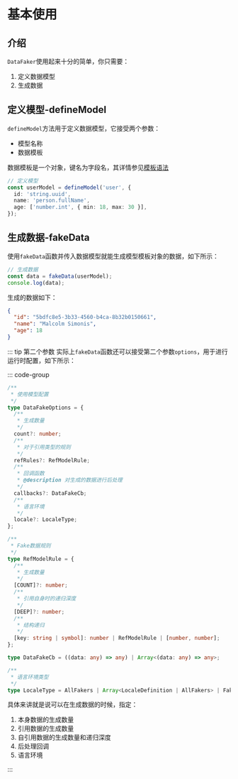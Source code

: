 # 基本使用

## 介绍

`DataFaker`使用起来十分的简单，你只需要：

1. 定义数据模型
2. 生成数据

## 定义模型-defineModel

`defineModel`方法用于定义数据模型，它接受两个参数：

- 模型名称
- 数据模板

数据模板是一个对象，键名为字段名，其详情参见[模板语法](/模板语法.md)

```ts
// 定义模型
const userModel = defineModel('user', {
  id: 'string.uuid',
  name: 'person.fullName',
  age: ['number.int', { min: 18, max: 30 }],
});
```

## 生成数据-fakeData

使用`fakeData`函数并传入数据模型就能生成模型模板对象的数据，如下所示：

```ts
// 生成数据
const data = fakeData(userModel);
console.log(data);
```

生成的数据如下：

```json
{
  "id": "5bdfc8e5-3b33-4560-b4ca-8b32b0150661",
  "name": "Malcolm Simonis",
  "age": 18
}
```

::: tip 第二个参数
实际上`fakeData`函数还可以接受第二个参数`options`，用于进行运行时配置，如下所示：

::: code-group

```ts [options]
/**
 * 使用模型配置
 */
type DataFakeOptions = {
  /**
   * 生成数量
   */
  count?: number;
  /**
   * 对于引用类型的规则
   */
  refRules?: RefModelRule;
  /**
   * 回调函数
   * @description 对生成的数据进行后处理
   */
  callbacks?: DataFakeCb;
  /**
   * 语言环境
   */
  locale?: LocaleType;
};
```

```ts [引用模块配置规则]
/**
 * Fake数据规则
 */
type RefModelRule = {
  /**
   * 生成数量
   */
  [COUNT]?: number;
  /**
   * 引用自身时的递归深度
   */
  [DEEP]?: number;
  /**
   * 结构递归
   */
  [key: string | symbol]: number | RefModelRule | [number, number];
};
```

```ts [后处理器配置规则]
type DataFakeCb = ((data: any) => any) | Array<(data: any) => any>;
```

```ts [语言环境配置规则]
/**
 * 语言环境类型
 */
type LocaleType = AllFakers | Array<LocaleDefinition | AllFakers> | Faker;
```

具体来讲就是说可以在生成数据的时候，指定：

1. 本身数据的生成数量
2. 引用数据的生成数量
3. 自引用数据的生成数量和递归深度
4. 后处理回调
5. 语言环境

:::
